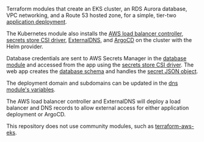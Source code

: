 Terraform modules that create an EKS cluster, an RDS Aurora database, VPC networking, and a Route 53 hosted zone, for a simple, tier-two [application deployment](https://github.com/mabego/snippetbox-deployment).

The Kubernetes module also installs the [AWS load balancer controller](https://github.com/mabego/terraform-eks-alb/blob/main/modules/kubernetes/main.tf#L136-L212), [secrets store CSI driver](https://github.com/mabego/terraform-eks-alb/blob/main/modules/kubernetes/main.tf#L214-L348), [ExternalDNS](https://github.com/mabego/terraform-eks-alb/blob/main/modules/kubernetes/main.tf#L350-L436), and [ArgoCD](https://github.com/mabego/terraform-eks-alb/blob/main/modules/kubernetes/main.tf#L439-L500) on the cluster with the Helm provider.

Database credentials are sent to AWS Secrets Manager in the [database module](https://github.com/mabego/terraform-eks-alb/blob/main/modules/database/main.tf#L75-L95) and accessed from the app using the [secrets store CSI driver](https://github.com/mabego/snippetbox-deployment/blob/main/rds-mysql/deployment.yaml#L18-L40). The web app creates the [database schema](https://github.com/mabego/snippetbox-mysql/tree/main/migrations/sql) and handles the [secret JSON object](https://github.com/mabego/snippetbox-mysql/blob/main/cmd/web/main.go#L37-L43).

The deployment domain and subdomains can be updated in the [dns module's variables](https://github.com/mabego/terraform-eks-alb/blob/main/modules/dns/variables.tf).

The AWS load balancer controller and ExternalDNS will deploy a load balancer and DNS records to allow external access for either application deployment or ArgoCD.

This repository does not use community modules, such as [terraform-aws-eks](https://github.com/terraform-aws-modules/terraform-aws-eks).